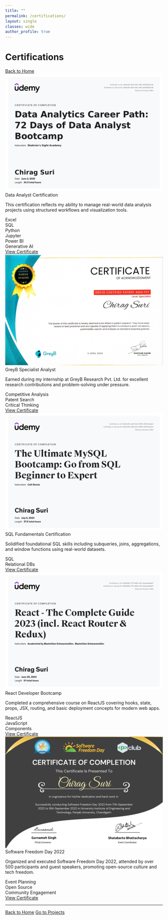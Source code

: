 ```yaml
---
title: ""
permalink: /certifications/
layout: single
classes: wide
author_profile: true
---
```


<div class="page-header">
  <i class="fa-solid fa-graduation-cap" style="color: #74C0FC;"></i>
  <h1>Certifications</h1>
</div>

<div class="back-btn-top">
  <a href="/"><i class="fa-solid fa-arrow-left"></i> Back to Home</a>
</div>

<div class="cert-grid">

  <!-- 1. Data Analyst Certification -->
  <div class="cert-card">
    <img src="/docs/assets/certificates/DACerti.png" alt="Data Analyst Certification">
    <div class="cert-title"><i class="fa-solid fa-chart-line"></i> Data Analyst Certification</div>
    <p class="cert-desc">
      This certification reflects my ability to manage real-world data analysis projects using structured workflows and visualization tools.
    </p>
    <div class="cert-tags">
      <div class="cert-tag"><i class="fa-solid fa-file-excel"></i> Excel</div>
      <div class="cert-tag"><i class="fa-solid fa-database"></i> SQL</div>
      <div class="cert-tag"><i class="fa-brands fa-python"></i> Python</div>
      <div class="cert-tag"><i class="fa-solid fa-book"></i> Jupyter</div>
      <div class="cert-tag"><i class="fa-solid fa-chart-pie"></i> Power BI</div>
      <div class="cert-tag"><i class="fa-solid fa-robot"></i> Generative AI</div>
    </div>
    <a href="https://www.udemy.com/certificate/UC-c695ed81-2572-46e1-9f6e-8812f592e738/" class="cert-link" target="_blank">View Certificate</a>
  </div>

  <!-- 2. GreyB Certification -->
  <div class="cert-card">
    <img src="/docs/assets/certificates/GreyBCerti.png" alt="GreyB Specialist Analyst">
    <div class="cert-title"><i class="fa-solid fa-user-tie"></i> GreyB Specialist Analyst</div>
    <p class="cert-desc">
      Earned during my internship at GreyB Research Pvt. Ltd. for excellent research contributions and problem-solving under pressure.
    </p>
    <div class="cert-tags">
      <div class="cert-tag"><i class="fa-solid fa-lightbulb"></i> Competitive Analysis</div>
      <div class="cert-tag"><i class="fa-solid fa-magnifying-glass-chart"></i> Patent Search</div>
      <div class="cert-tag"><i class="fa-solid fa-brain"></i> Critical Thinking</div>
    </div>
    <a href="https://drive.google.com/file/d/1J44Pe4QJpYG7EzTaR2mMbgH8odJtSkNj/view" class="cert-link" target="_blank">View Certificate</a>
  </div>

  <!-- 3. SQL Certificate -->
  <div class="cert-card">
    <img src="/docs/assets/certificates/SQLCerti.png" alt="SQL Certificate">
    <div class="cert-title"><i class="fa-solid fa-database"></i> SQL Fundamentals Certification</div>
    <p class="cert-desc">
      Solidified foundational SQL skills including subqueries, joins, aggregations, and window functions using real-world datasets.
    </p>
    <div class="cert-tags">
      <div class="cert-tag"><i class="fa-solid fa-database"></i> SQL</div>
      <div class="cert-tag"><i class="fa-solid fa-table"></i> Relational DBs</div>
    </div>
    <a href="https://www.udemy.com/certificate/UC-33c64c69-ea59-42c4-9055-d54b7bae3acf/" class="cert-link" target="_blank">View Certificate</a>
  </div>

  <!-- 4. React Certification -->
  <div class="cert-card">
    <img src="/docs/assets/certificates/ReactCerti.png" alt="React Developer Certificate">
    <div class="cert-title"><i class="fa-brands fa-react"></i> React Developer Bootcamp</div>
    <p class="cert-desc">
      Completed a comprehensive course on ReactJS covering hooks, state, props, JSX, routing, and basic deployment concepts for modern web apps.
    </p>
    <div class="cert-tags">
      <div class="cert-tag"><i class="fa-brands fa-react"></i> ReactJS</div>
      <div class="cert-tag"><i class="fa-solid fa-code"></i> JavaScript</div>
      <div class="cert-tag"><i class="fa-solid fa-object-group"></i> Components</div>
    </div>
    <a href="https://www.udemy.com/certificate/UC-b0282380-177d-486b-a10c-6aebeaa8db57/" class="cert-link" target="_blank">View Certificate</a>
  </div>

  <!-- 5. Software Freedom Day -->
  <div class="cert-card">
    <img src="/docs/assets/certificates/SFDCerti.png" alt="Software Freedom Day Certificate">
    <div class="cert-title"><i class="fa-solid fa-people-group"></i> Software Freedom Day 2022</div>
    <p class="cert-desc">
      Organized and executed Software Freedom Day 2022, attended by over 500 participants and guest speakers, promoting open-source culture and tech freedom.
    </p>
    <div class="cert-tags">
      <div class="cert-tag"><i class="fa-solid fa-users"></i> Event Planning</div>
      <div class="cert-tag"><i class="fa-brands fa-linux"></i> Open Source</div>
      <div class="cert-tag"><i class="fa-solid fa-chalkboard-user"></i> Community Engagement</div>
    </div>
    <a href="https://drive.google.com/file/d/1F5o2MvrUiWFU_BXJjNuMOpwX_Galeixj/view" class="cert-link" target="_blank">View Certificate</a>
  </div>

</div>

---

<div class="cert-footer-nav">
  <a href="/" class="footer-btn"><i class="fa-solid fa-house"></i> Back to Home</a>
  <a href="/projects/" class="footer-btn"><i class="fa-solid fa-folder-open"></i> Go to Projects</a>
</div>
